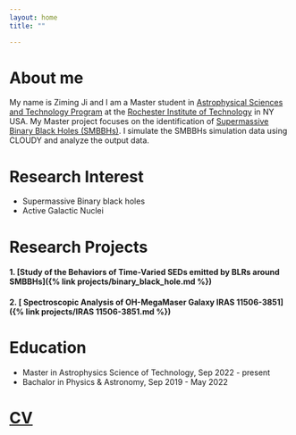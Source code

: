 ```yaml
---
layout: home
title: ""

---
```


# About me

My name is Ziming Ji and I am a Master student in [Astrophysical Sciences and Technology Program](https://www.rit.edu/study/astrophysical-sciences-and-technology-phd) at the [Rochester Institute of Technology](https://www.rit.edu) in NY USA.
My Master project focuses on the identification of [Supermassive Binary Black Holes (SMBBHs)](https://en.wikipedia.org/wiki/Binary_black_hole).
I simulate the SMBBHs simulation data using CLOUDY and analyze the output data.

# Research Interest

- Supermassive Binary black holes
- Active Galactic Nuclei

# Research Projects

#### 1. [Study of the Behaviors of Time-Varied SEDs emitted by BLRs around SMBBHs]({% link projects/binary_black_hole.md %})

#### 2. [ Spectroscopic Analysis of OH-MegaMaser Galaxy IRAS 11506-3851]({% link projects/IRAS 11506-3851.md %})


# Education

* Master in Astrophysics Science of Technology, Sep 2022 - present
* Bachalor in Physics & Astronomy, Sep 2019 - May 2022


# [CV](assests/pdf/CV(Ziming_Ji).pdf)




